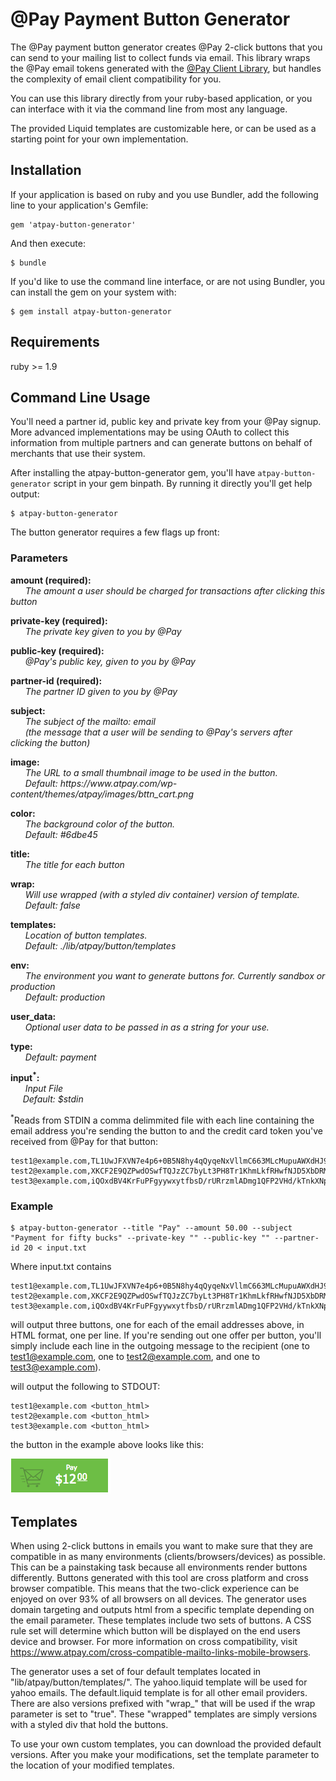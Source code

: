# @Pay Payment Button Generator

The @Pay payment button generator creates @Pay 2-click buttons that you can send
to your mailing list to collect funds via email. This library wraps the @Pay
email tokens generated with the [@Pay Client
Library](https://github.com/atpay/atpay-client), but handles the complexity of
email client compatibility for you. 

You can use this library directly from your ruby-based application, or you can
interface with it via the command line from most any language.

The provided Liquid templates are customizable here, or can be used as
a starting point for your own implementation.

## Installation

If your application is based on ruby and you use Bundler, add the following line
to your application's Gemfile:

    gem 'atpay-button-generator'

And then execute:

    $ bundle

If you'd like to use the command line interface, or are not using Bundler, you
can install the gem on your system with:

    $ gem install atpay-button-generator

## Requirements

ruby >= 1.9

## Command Line Usage

You'll need a partner id, public key and private key from your @Pay signup. More
advanced implementations may be using OAuth to collect this information from
multiple partners and can generate buttons on behalf of merchants that use their
system. 

After installing the atpay-button-generator gem, you'll have
`atpay-button-generator` script in your gem binpath. By running it directly
you'll get help output:

    $ atpay-button-generator

The button generator requires a few flags up front:

### Parameters

<p><strong>amount (required): </strong> <br />
<i> &nbsp; &nbsp; &nbsp; The amount a user should be charged for transactions after clicking this button</i></p>
 
<p><strong>private-key (required):</strong> <br />
<i> &nbsp; &nbsp; &nbsp; The private key given to you by @Pay</i></p>

<p><strong>public-key (required):</strong> <br />
<i> &nbsp; &nbsp; &nbsp; @Pay's public key, given to you by @Pay</i></p>

<p><strong>partner-id (required):</strong> <br />
<i> &nbsp; &nbsp; &nbsp; The partner ID given to you by @Pay</i></p>

<p><strong>subject:</strong> <br />
<i> &nbsp; &nbsp; &nbsp; The subject of the mailto: email <br/> &nbsp; &nbsp; &nbsp; (the message that a user will be sending to @Pay's servers after clicking the button)</i></p>

<p><strong>image:</strong> <br />
<i> &nbsp; &nbsp; &nbsp; The URL to a small thumbnail image to be used in the button. <br /> &nbsp; &nbsp; &nbsp; Default: https://www.atpay.com/wp-content/themes/atpay/images/bttn_cart.png</i></p>

<p><strong>color:</strong> <br />
<i> &nbsp; &nbsp; &nbsp; The background color of the button. <br /> &nbsp; &nbsp; &nbsp;  Default: #6dbe45</i></p>

<p><strong>title:</strong> <br />
<i> &nbsp; &nbsp; &nbsp; The title for each button</i></p>

<p><strong>wrap:</strong> <br />
<i> &nbsp; &nbsp; &nbsp; Will use wrapped (with a styled div container) version of template. <br /> &nbsp; &nbsp; &nbsp; Default: false</i></p>

<p><strong>templates:</strong> <br />
<i> &nbsp; &nbsp; &nbsp; Location of button templates. <br /> &nbsp; &nbsp; &nbsp; Default: ./lib/atpay/button/templates</i></p>

<p><strong>env:</strong> <br /> 
<i> &nbsp; &nbsp; &nbsp; The environment you want to generate buttons for. Currently sandbox or production<br /> &nbsp; &nbsp; &nbsp; Default: production</i></p>

<p><strong>user_data:</strong> <br /> 
<i> &nbsp; &nbsp; &nbsp; Optional user data  to be passed in as a string for your use. </i></p>

<p><strong>type:</strong> <br /> 
<i> &nbsp; &nbsp; &nbsp; Default: payment</i></p>

<p><strong>input<sup>*</sup>: </strong> <br /> 
<i> &nbsp; &nbsp; &nbsp; Input File
<br />&nbsp; &nbsp; &nbsp;Default: $stdin</i></p>

<sup>*</sup>Reads from STDIN a comma delimmited file with each line containing the
email address you're sending the button to and the credit card token you've
received from @Pay for that button:

    test1@example.com,TL1UwJFXVN7e4p6+0B5N8hy4qQyqeNxVllmC663MLcMupuAWXdHJ9g8PRAnlIh+AMZBgpaIrfWStZ5/3hYi6vCAV7q6+3M6LLqxk
    test2@example.com,XKCF2E9QZPwdOSwfTQJzZC7byLt3PH8Tr1KhmLkfRHwfNJD5XbDRMrxGYOiSnfrLEKNzm9+a4r++bpUG2hNrPyYLpNgph3BXAAfC
    test3@example.com,iQOxdBV4KrFuPFgyywxytfbsD/rURrzmlADmg1QFP2VHd/kTnkXNpnp2Utv4RS0Zz2YeOloilMhljsOcRVA2YwSu9knwF1h6tNjE

### Example

    $ atpay-button-generator --title "Pay" --amount 50.00 --subject "Payment for fifty bucks" --private-key "" --public-key "" --partner-id 20 < input.txt

Where input.txt contains

    test1@example.com,TL1UwJFXVN7e4p6+0B5N8hy4qQyqeNxVllmC663MLcMupuAWXdHJ9g8PRAnlIh+AMZBgpaIrfWStZ5/3hYi6vCAV7q6+3M6LLqxk
    test2@example.com,XKCF2E9QZPwdOSwfTQJzZC7byLt3PH8Tr1KhmLkfRHwfNJD5XbDRMrxGYOiSnfrLEKNzm9+a4r++bpUG2hNrPyYLpNgph3BXAAfC
    test3@example.com,iQOxdBV4KrFuPFgyywxytfbsD/rURrzmlADmg1QFP2VHd/kTnkXNpnp2Utv4RS0Zz2YeOloilMhljsOcRVA2YwSu9knwF1h6tNjE

will output three buttons, one for each of the email addresses above, in HTML
format, one per line. If you're sending out one offer per button, you'll simply
include each line in the outgoing message to the recipient (one to
test1@example.com, one to test2@example.com, and one to test3@example.com).

will output the following to STDOUT:
 
    test1@example.com <button_html>
    test2@example.com <button_html>
    test3@example.com <button_html>


the button in the example above looks like this:

![Example Button](https://github.com/atpay/button-generator/blob/master/imgs/sample_button.png?raw=true)


## Templates

When using 2-click buttons in emails you want to make sure that they are compatible in as many environments (clients/browsers/devices) as possible. This can be a painstaking task because all environments render buttons differently. Buttons generated with this tool are cross platform and cross browser compatible. This means that the two-click experience can be enjoyed on over 93% of all browsers on all devices. The generator uses domain targeting and outputs html from a specific template depending on the email parameter. These templates include two sets of buttons. A CSS rule set will determine which button will be displayed on the end users device and browser. For more information on cross compatibility, visit https://www.atpay.com/cross-compatible-mailto-links-mobile-browsers.

The generator uses a set of four default templates located in "lib/atpay/button/templates/". The yahoo.liquid template will be used for yahoo emails. The default.liquid template is for all other email providers. There are also versions prefixed with "wrap_" that will be used if the wrap parameter is set to "true". These "wrapped" templates are simply versions with a styled div that hold the buttons. 

To use your own custom templates, you can download the provided default versions. After you make your modifications, set the template parameter to the location of your modified templates.  
